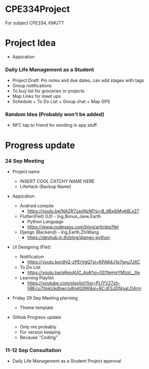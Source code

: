 # CPE334Project
For subject CPE334, KMUTT

# Project Idea
- Appication

### Daily Life Management as a Student
- Project Draft: Pin notes and due dates, can add stages with tags
- Group notifications
- To buy list for groceries or projects
- Map Links for meet ups
- Schedule + To Do List + Group chat + Map GPS

### Random Idea (Probably won't be added)
- NFC tap to friend for sending in app stuff

# Progress update

### 24 Sep Meeting

- Project name
    - *INSERT COOL CATCHY NAME HERE*
    - LifeHack (Backup Name)

- Appication
    - Android compile
        - https://youtu.be/NA2R7zagNzM?si=B_tl8xjbMyA8Ls27
    - Flutter(Flet) (UI) - Ing,Bonus,Jane,Earth
        - Python Language
        - https://www.codesass.com/blog/articles/flet      
    - Django (Backend) - Ing,Earth,ZhiWang
        - https://devhub.in.th/blog/django-python

- UI Designing (Flet)
    - Notification
        - https://youtu.be/dhQ-zPErVgQ?si=KPA64J1p7gnu7JXC
    - To Do List
        - https://youtu.be/qRqxAUC_4oA?si=GD1teHgYMIzd__Xe
    - Learning Playlist
        - https://youtube.com/playlist?list=PLIYV27zh-hBEcu70pkUkdbwrJuKqdQ9tK&si=RCJESJDf4saLO4rm

- Friday 29 Sep Meeting planning
    - Theme template

- Github Progress update
    - Only me probably
    - For version keeping
    - Because "Coding"

### 11-12 Sep Consultation

- Daily Life Management as a Student Project approval


